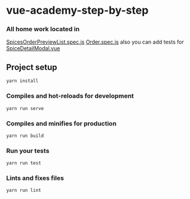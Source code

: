 # vue-academy-step-by-step

### All home work located in
[SpicesOrderPreviewList.spec.js](tests/unit/specs/components/SpicesOrderPreviewList.spec.js)
[Order.spec.js](tests/unit/specs/views/Order.spec.js)
also you can add tests for [SpiceDetailModal.vue](src/components/modals/SpiceDetailModal.vue)


## Project setup
```
yarn install
```

### Compiles and hot-reloads for development
```
yarn run serve
```

### Compiles and minifies for production
```
yarn run build
```

### Run your tests
```
yarn run test
```

### Lints and fixes files
```
yarn run lint
```
